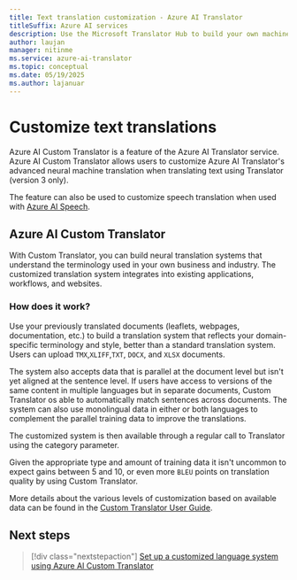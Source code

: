 ```yaml
---
title: Text translation customization - Azure AI Translator
titleSuffix: Azure AI services
description: Use the Microsoft Translator Hub to build your own machine translation system using your preferred terminology and style.
author: laujan
manager: nitinme
ms.service: azure-ai-translator
ms.topic: conceptual
ms.date: 05/19/2025
ms.author: lajanuar
---
```


# Customize text translations

Azure AI Custom Translator is a feature of the Azure AI Translator service. Azure AI Custom Translator allows users to customize Azure AI Translator's advanced neural machine translation when translating text using Translator (version 3 only).

The feature can also be used to customize speech translation when used with [Azure AI Speech](../../../speech-service/index.yml).

## Azure AI Custom Translator

With Custom Translator, you can build neural translation systems that understand the terminology used in your own business and industry. The customized translation system integrates into existing applications, workflows, and websites.

### How does it work?

Use your previously translated documents (leaflets, webpages, documentation, etc.) to build a translation system that reflects your domain-specific terminology and style, better than a standard translation system. Users can upload `TMX`,`XLIFF`,`TXT`, `DOCX`, and `XLSX` documents.  

The system also accepts data that is parallel at the document level but isn't yet aligned at the sentence level. If users have access to versions of the same content in multiple languages but in separate documents, Custom Translator os able to automatically match sentences across documents. The system can also use monolingual data in either or both languages to complement the parallel training data to improve the translations.

The customized system is then available through a regular call to Translator using the category parameter.

Given the appropriate type and amount of training data it isn't uncommon to expect gains between 5 and 10, or even more `BLEU` points on translation quality by using Custom Translator.

More details about the various levels of customization based on available data can be found in the [Custom Translator User Guide](../overview.md).

## Next steps

> [!div class="nextstepaction"]
> [Set up a customized language system using Azure AI Custom Translator](../overview.md)
